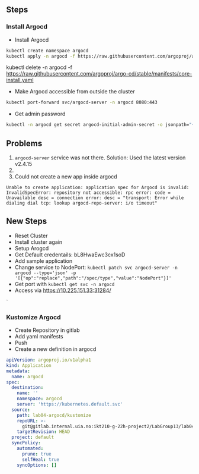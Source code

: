 ## Steps


### Install Argocd


- Install Argocd
```bash
kubectl create namespace argocd
kubectl apply -n argocd -f https://raw.githubusercontent.com/argoproj/argo-cd/stable/manifests/core-install.yaml
```

kubectl delete -n argocd -f https://raw.githubusercontent.com/argoproj/argo-cd/stable/manifests/core-install.yaml


- Make Argocd accessible from outside the cluster
  
```bash
kubectl port-forward svc/argocd-server -n argocd 8080:443
```

- Get admin password

```bash
kubectl -n argocd get secret argocd-initial-admin-secret -o jsonpath="{.data.password}" | base64 -d; echo
```

## Problems

1. `argocd-server` service was not there. Solution: Used the latest version v2.4.15
2.  
3. Could not create a new app inside argocd
```
Unable to create application: application spec for Argocd is invalid: InvalidSpecError: repository not accessible: rpc error: code = Unavailable desc = connection error: desc = "transport: Error while dialing dial tcp: lookup argocd-repo-server: i/o timeout"
```




## New Steps


- Reset Cluster
- Install cluster again
- Setup Arogcd
- Get Default credentails: bL8HwaEwc3cx1soD
- Add sample application
- Change service to NodePort: `kubectl patch svc argocd-server -n argocd --type='json' -p '[{"op":"replace","path":"/spec/type","value":"NodePort"}]'`
- Get port with `kubectl get svc -n argocd`
- Access via https://10.225.151.33:31284/

`
### Kustomize Argocd

- Create Repository in gitlab
- Add yaml manifests
- Push
- Create a new definition in argocd

```yaml
apiVersion: argoproj.io/v1alpha1
kind: Application
metadata:
  name: argocd
spec:
  destination:
    name: ''
    namespace: argocd
    server: 'https://kubernetes.default.svc'
  source:
    path: lab04-argocd/kustomize
    repoURL: >-
      git@gitlab.internal.uia.no:ikt210-g-22h-project2/LabGroup13/lab04-argocd.git
    targetRevision: HEAD
  project: default
  syncPolicy:
    automated:
      prune: true
      selfHeal: true
    syncOptions: []
```